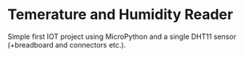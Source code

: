 # Temerature and Humidity Reader
Simple first IOT project using MicroPython and a single DHT11 sensor (+breadboard and connectors etc.).
